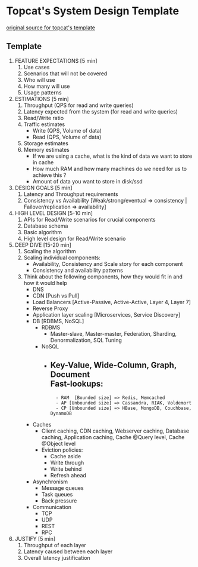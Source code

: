 # Topcat's System Design Template

[original source for topcat's template](https://leetcode.com/discuss/career/229177/My-System-Design-Template)

## Template

1. FEATURE EXPECTATIONS [5 min]  
    1. Use cases
    2. Scenarios that will not be covered
    3. Who will use
    4. How many will use
    5. Usage patterns
2. ESTIMATIONS [5 min]
    1. Throughput (QPS for read and write queries)
    2. Latency expected from the system (for read and write queries)
    3. Read/Write ratio
    4. Traffic estimates
        - Write (QPS, Volume of data)
        - Read  (QPS, Volume of data)
    5. Storage estimates
    6. Memory estimates
        - If we are using a cache, what is the kind of data we want to store in cache
        - How much RAM and how many machines do we need for us to achieve this ?
        - Amount of data you want to store in disk/ssd
3. DESIGN GOALS [5 min]
    1. Latency and Throughput requirements
    2. Consistency vs Availability  [Weak/strong/eventual => consistency | Failover/replication => availability]
4. HIGH LEVEL DESIGN [5-10 min]
    1. APIs for Read/Write scenarios for crucial components
    2. Database schema
    3. Basic algorithm
    4. High level design for Read/Write scenario
5. DEEP DIVE [15-20 min]
    1. Scaling the algorithm
    2. Scaling individual components: 
        - Availability, Consistency and Scale story for each component
        - Consistency and availability patterns
    3. Think about the following components, how they would fit in and how it would help
        - DNS
        - CDN [Push vs Pull]
        - Load Balancers [Active-Passive, Active-Active, Layer 4, Layer 7]
        - Reverse Proxy
        - Application layer scaling [Microservices, Service Discovery]
        - DB [RDBMS, NoSQL]
            - RDBMS 
                - Master-slave, Master-master, Federation, Sharding, Denormalization, SQL Tuning
            - NoSQL
                - Key-Value, Wide-Column, Graph, Document  
                    Fast-lookups:
                    -------------
                        - RAM  [Bounded size] => Redis, Memcached
                        - AP [Unbounded size] => Cassandra, RIAK, Voldemort
                        - CP [Unbounded size] => HBase, MongoDB, Couchbase, DynamoDB
        - Caches
            - Client caching, CDN caching, Webserver caching, Database caching, Application caching, Cache @Query level, Cache @Object level
            - Eviction policies:
                - Cache aside
                - Write through
                - Write behind
                - Refresh ahead
        - Asynchronism
            - Message queues
            - Task queues
            - Back pressure
        - Communication
            - TCP
            - UDP
            - REST
            - RPC
6. JUSTIFY [5 min]
	1. Throughput of each layer
	2. Latency caused between each layer
	3. Overall latency justification
